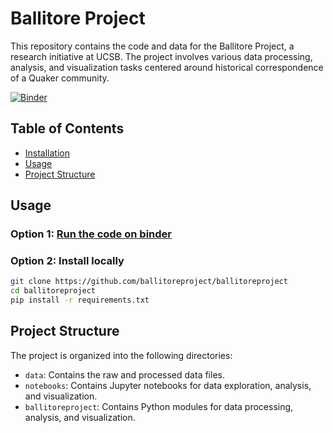 # Ballitore Project

This repository contains the code and data for the Ballitore Project, a research initiative at UCSB. The project involves various data processing, analysis, and visualization tasks centered around historical correspondence of a Quaker community.

[![Binder](https://mybinder.org/badge_logo.svg)](https://mybinder.org/v2/gh/quadrismegistus/ballitoreproject/HEAD)

## Table of Contents

- [Installation](#installation)
- [Usage](#usage)
- [Project Structure](#project-structure)

## Usage

### Option 1: [Run the code on binder](https://mybinder.org/v2/gh/quadrismegistus/ballitoreproject/HEAD)

### Option 2: Install locally

```bash
git clone https://github.com/ballitoreproject/ballitoreproject
cd ballitoreproject
pip install -r requirements.txt
```

## Project Structure

The project is organized into the following directories:

- `data`: Contains the raw and processed data files.
- `notebooks`: Contains Jupyter notebooks for data exploration, analysis, and visualization.
- `ballitoreproject`: Contains Python modules for data processing, analysis, and visualization.
